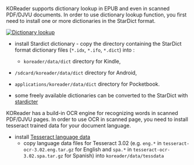 KOReader supports dictionary lookup in EPUB and even in scanned PDF/DJVU documents.
In order to use dictionary lookup function, you first need to install one or more dictionaries in the StarDict format.

[![Dictionary lookup](https://github.com/koreader/koreader/wiki/screenshots/dictionary_lookup.png)](https://github.com/koreader/koreader/wiki/screenshots/dictionary_lookup.png)

* install Stardict dictionary - copy the directory containing the StarDict format dictionary files (`*.idx`, `*.ifo`, `*.dict`) into :
    * `koreader/data/dict` directory for Kindle,
 *  `/sdcard/koreader/data/dict` directory for Android,
 *  `applications/koreader/data/dict` directory for Pocketbook.

* some freely available dictionaries can be converted to the StarDict with [stardicter](http://blog.cihar.com/archives/2016/03/24/stardicter-09/)

KOReader has a build-in OCR engine for recognizing words in scanned PDF/DJVU pages. In order to use OCR in scanned page, you need to install tesseract trained data for your document language.

* install [Tesseract language data](https://code.google.com/p/tesseract-ocr/downloads/list)
    * copy language data files for Tesseract 3.02 (e.g. `eng.*` in `tesseract-ocr-3.02.eng.tar.gz` for English and `spa.*` in `tesseract-ocr-3.02.spa.tar.gz` for Spanish) into `koreader/data/tessdata`
